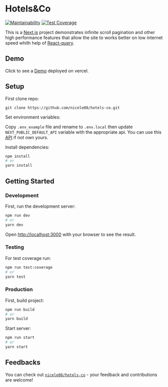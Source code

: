 # Hotels&Co

[![Maintainability](https://api.codeclimate.com/v1/badges/b8d2c68d475b15aa7c2a/maintainability)](https://codeclimate.com/github/nicele08/hotels-co/maintainability)  [![Test Coverage](https://api.codeclimate.com/v1/badges/b8d2c68d475b15aa7c2a/test_coverage)](https://codeclimate.com/github/nicele08/hotels-co/test_coverage)

This is a [Next.js](https://nextjs.org/) project demonstrates infinite scroll pagination and other high performance features that allow the site to works better on low internet speed whith help of [React-query](https://react-query.tanstack.com/).

## Demo

Click to see a [Demo](https://hotels-co.vercel.app/) deployed on vercel.

## Setup

First clone repo:

`git clone https://github.com/nicele08/hotels-co.git`

Set environment variables:

Copy `.env_example` file and rename to `.env.local`
then update `NEXT_PUBLIC_DEFAULT_API` variable with the appropriate api.
You can use this [API](https://63b14335f9a53fa20274f035.mockapi.io/api/v1) if not own yours.

Install dependencies:

```bash
npm install
# or
yarn install
```

## Getting Started

### Development

First, run the development server:

```bash
npm run dev
# or
yarn dev
```

Open [http://localhost:3000](http://localhost:3000) with your browser to see the result.

### Testing

For test coverage run:

```bash
npm run test:coverage
# or
yarn test
```

### Production

First, build project:

```bash
npm run build
# or
yarn build
```

Start server:

```bash
npm run start
# or
yarn start
```

## Feedbacks

You can check out [`nicele08/hotels-co`](https://github.com/nicele08/hotels-co) - your feedback and contributions are welcome!
